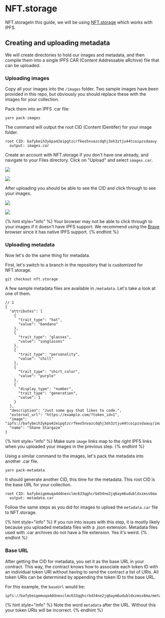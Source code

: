 # NFT.storage

NFT.storageIn this guide, we will be using [NFT.storage](https://nft.storage) which works with IPFS.

## Creating and uploading metadata <a href="#creating-and-uploading-metadata" id="creating-and-uploading-metadata"></a>

We will create directories to hold our images and metadata, and then compile them into a single IPFS CAR (Content Addressable aRchive) file that can be uploaded.

### Uploading images

Copy all your images into the `/images` folder. Two sample images have been provided in this repo, but obviously you should replace these with the images for your collection.

Pack them into an IPFS .car file:

```
yarn pack-images
```

The command will output the root CID (Content IDentifer) for your image folder.

```
root CID: bafybeih3ykpa42eipgtzcrfkeo5nvazcdqhj3oh3ztju44tcoipzsdaauy
  output: images.car
```

Create an account with NFT.storage if you don't have one already, and navigate to your Files directory. Click on "Upload" and select `images.car`.

![](<../../../.gitbook/assets/Screen Shot 2022-01-30 at 10.16.35 PM.png>)

![](<../../../.gitbook/assets/Screen Shot 2022-01-30 at 10.17.47 PM.png>)

After uploading you should be able to see the CID and click through to see your images.&#x20;

![](<../../../.gitbook/assets/Screen Shot 2022-01-30 at 10.24.40 PM.png>)

![](<../../../.gitbook/assets/Screen Shot 2022-01-30 at 10.25.24 PM.png>)

{% hint style="info" %}
Your browser may not be able to click through to your images if it doesn't have IPFS support. We recommend using the [Brave](https://brave.com) browser since it has native IPFS support.
{% endhint %}

### Uploading metadata

Now let's do the same thing for metadata.

First, let's switch to a branch in the repository that is customized for NFT.storage.

```
git checkout nft.storage
```

A few sample metadata files are available in `/metadata`. Let's take a look at one of them.

```
// 1
{
  "attributes": [
    {
      "trait_type": "hat",
      "value": "bandana"
    },
    {
      "trait_type": "glasses",
      "value": "sunglasses"
    },
    {
      "trait_type": "personality",
      "value": "chill"
    },
    {
      "trait_type": "shirt_color",
      "value": "purple"
    },
    {
      "display_type": "number",
      "trait_type": "generation",
      "value": 1
    }
  ],
  "description": "Just some guy that likes to code.",
  "external_url": "https://example.com/?token_id=1",
  "image": "ipfs://bafybeih3ykpa42eipgtzcrfkeo5nvazcdqhj3oh3ztju44tcoipzsdaauy/images/1.png",
  "name": "Shane Stargaze"
}
```

{% hint style="info" %}
Make sure `image` links map to the right IPFS links when you uploaded your images in the previous step.
{% endhint %}

Using a similar command to the images, let's pack the metadata into another .car file.

```
yarn pack-metadata
```

It should generate another CID, this time for the metadata. This root CID is the base URL for your collection.

```
root CID: bafybeigemuqa4ddnexclmc633qghcrbd34ne2jq6aym6udubldxzmss6ma
  output: metadata.car
```

Follow the same steps as you did for images to upload the `metadata.car` file to NFT.storage.

{% hint style="info" %}
If you run into issues with this step, it is mostly likely because you uploaded metadata files with a .json extension. Metadata files used with .car archives do not have a file extension. Yes it's weird.
{% endhint %}

### Base URL

After getting the CID for metadata, you set it as the base URL in your contract. This way, the contract knows how to associate each token ID with an individual token URI without having to send the contract a list of URIs. All token URIs can be determined by appending the token ID to the base URL.

For this example, the `baseUrl` would be:

```
ipfs://bafybeigemuqa4ddnexclmc633qghcrbd34ne2jq6aym6udubldxzmss6ma/metadata
```

{% hint style="info" %}
Note the word `metadata` after the URL. Without this your token URIs will be incorrect.
{% endhint %}

